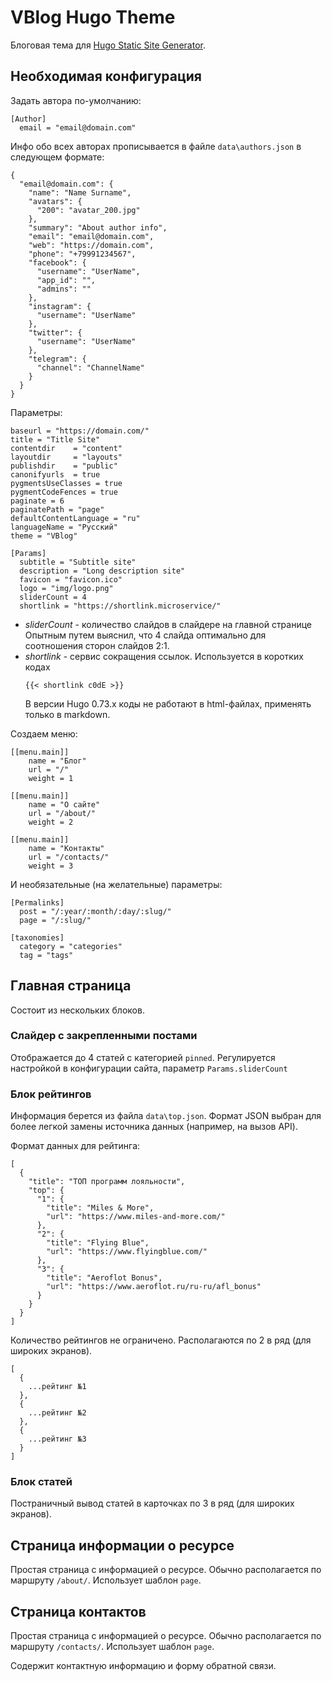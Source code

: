 # VBlog Hugo Theme

Блоговая тема для  [Hugo Static Site Generator](https://gohugo.io).

## Необходимая конфигурация

Задать автора по-умолчанию:
```
[Author]
  email = "email@domain.com"
```

Инфо обо всех авторах прописывается в файле `data\authors.json` в следующем формате:

```
{
  "email@domain.com": {
    "name": "Name Surname",
    "avatars": {
      "200": "avatar_200.jpg"
    },
    "summary": "About author info",
    "email": "email@domain.com",
    "web": "https://domain.com",
    "phone": "+79991234567",
    "facebook": {
      "username": "UserName",
      "app_id": "",
      "admins": ""
    },
    "instagram": {
      "username": "UserName"
    },
    "twitter": {
      "username": "UserName"
    },
    "telegram": {
      "channel": "ChannelName"
    }
  }
}
```

Параметры:

```
baseurl = "https://domain.com/"
title = "Title Site"
contentdir    = "content"
layoutdir     = "layouts"
publishdir    = "public"
canonifyurls  = true
pygmentsUseClasses = true
pygmentCodeFences = true
paginate = 6
paginatePath = "page"
defaultContentLanguage = "ru"
languageName = "Русский"
theme = "VBlog"

[Params]
  subtitle = "Subtitle site"
  description = "Long description site"
  favicon = "favicon.ico"
  logo = "img/logo.png"
  sliderCount = 4
  shortlink = "https://shortlink.microservice/"
```

- _sliderCount_ - количество слайдов в слайдере на главной странице
  Опытным путем выяснил, что 4 слайда оптимально для соотношения сторон 
  слайдов 2:1.
- _shortlink_ - сервис сокращения ссылок. Используется в коротких кодах
  ```
  {{< shortlink c0dE >}}
  ```
  В версии Hugo 0.73.x коды  не работают в html-файлах, применять только в 
  markdown.

Создаем меню:

```
[[menu.main]]
    name = "Блог"
    url = "/"
    weight = 1

[[menu.main]]
    name = "О сайте"
    url = "/about/"
    weight = 2

[[menu.main]]
    name = "Контакты"
    url = "/contacts/"
    weight = 3
```

И необязательные (на желательные) параметры:

```
[Permalinks]
  post = "/:year/:month/:day/:slug/"
  page = "/:slug/"

[taxonomies]
  category = "categories"
  tag = "tags"
```

## Главная страница

Состоит из нескольких блоков.

### Слайдер с закрепленными постами

Отображается до 4 статей с категорией `pinned`. Регулируется настройкой в конфигурации сайта, 
параметр `Params.sliderCount`

### Блок рейтингов

Информация берется из файла `data\top.json`. Формат JSON выбран для более легкой 
замены источника данных (например, на вызов API).

Формат данных для рейтинга:
```
[
  {
    "title": "ТОП программ лояльности",
    "top": {
      "1": {
        "title": "Miles & More",
        "url": "https://www.miles-and-more.com/"
      },
      "2": {
        "title": "Flying Blue",
        "url": "https://www.flyingblue.com/"
      },
      "3": {
        "title": "Aeroflot Bonus",
        "url": "https://www.aeroflot.ru/ru-ru/afl_bonus"
      }
    }
  }
]
```

Количество рейтингов не ограничено. Располагаются по 2 в ряд (для широких экранов).
```
[
  {
    ...рейтинг №1
  },
  {
    ...рейтинг №2
  },
  {
    ...рейтинг №3
  }
]
```

###  Блок статей

Постраничный вывод статей в карточках по 3 в ряд (для широких экранов).

## Страница информации о ресурсе

Простая страница с информацией о ресурсе. Обычно располагается по маршруту 
`/about/`. Использует шаблон `page`.


## Страница контактов

Простая страница с информацией о ресурсе. Обычно располагается по маршруту 
`/contacts/`. Использует шаблон `page`.

Содержит контактную информацию и форму обратной связи.